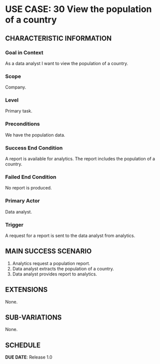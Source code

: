 # USE CASE: 30 View the population of a country

## CHARACTERISTIC INFORMATION

### Goal in Context

As a data analyst I want to view the population of a country.

### Scope

Company.

### Level

Primary task.

### Preconditions

We have the population data.

### Success End Condition

A report is available for analytics. The report includes the population of a country.

### Failed End Condition

No report is produced.

### Primary Actor

Data analyst.

### Trigger

A request for a report is sent to the data analyst from analytics.

## MAIN SUCCESS SCENARIO

1. Analytics request a population report.
2. Data analyst extracts the population of a country.
3. Data analyst provides report to analytics.

## EXTENSIONS

None.

## SUB-VARIATIONS

None.

## SCHEDULE

**DUE DATE**: Release 1.0